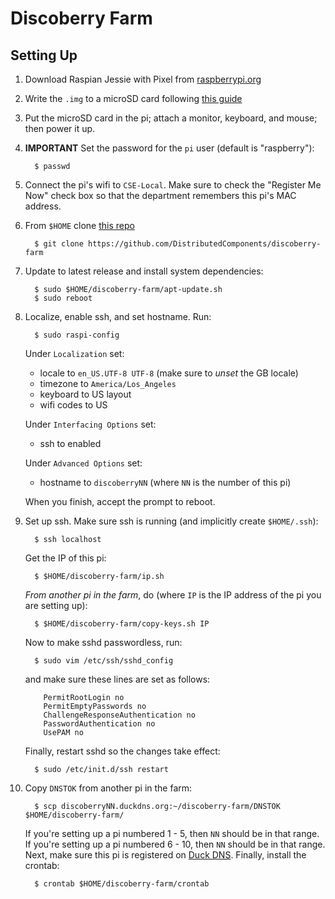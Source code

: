 # Discoberry Farm

## Setting Up

1. Download Raspian Jessie with Pixel from
   [raspberrypi.org](https://www.raspberrypi.org/downloads/raspbian/)

1. Write the `.img` to a microSD card following
   [this guide](https://www.raspberrypi.org/documentation/installation/installing-images/README.md)

1. Put the microSD card in the pi; attach a monitor, keyboard, and mouse;
   then power it up.

1. **IMPORTANT** Set the password for the `pi` user (default is "raspberry"):
   ```
     $ passwd
   ```

1. Connect the pi's wifi to `CSE-Local`. Make sure to check the "Register
   Me Now" check box so that the department remembers this pi's MAC
   address.

1. From `$HOME` clone [this repo](https://github.com/DistributedComponents/discoberry-farm)
   ```
     $ git clone https://github.com/DistributedComponents/discoberry-farm
   ```

1. Update to latest release and install system dependencies:
   ```
     $ sudo $HOME/discoberry-farm/apt-update.sh
     $ sudo reboot
   ```

1. Localize, enable ssh, and set hostname. Run:
   ```
     $ sudo raspi-config
   ```

   Under `Localization` set:
   * locale to `en_US.UTF-8 UTF-8` (make sure to *unset* the GB locale)
   * timezone to `America/Los_Angeles`
   * keyboard to US layout
   * wifi codes to US

   Under `Interfacing Options` set:
   * ssh to enabled

   Under `Advanced Options` set:
   * hostname to `discoberryNN` (where `NN` is the number of this pi)

   When you finish, accept the prompt to reboot.

1. Set up ssh.  Make sure ssh is running (and implicitly create `$HOME/.ssh`):
   ```
     $ ssh localhost
   ```
   Get the IP of this pi:
   ```
     $ $HOME/discoberry-farm/ip.sh
   ```
   *From another pi in the farm*, do (where `IP` is the IP address of the pi
   you are setting up):
   ```
     $ $HOME/discoberry-farm/copy-keys.sh IP
   ```
   Now to make sshd passwordless, run:
   ```
     $ sudo vim /etc/ssh/sshd_config
   ```
   and make sure these lines are set as follows:
   ```
       PermitRootLogin no
       PermitEmptyPasswords no
       ChallengeResponseAuthentication no
       PasswordAuthentication no
       UsePAM no
   ```
   Finally, restart sshd so the changes take effect:
   ```
     $ sudo /etc/init.d/ssh restart
   ```

1. Copy `DNSTOK` from another pi in the farm:
   ```
     $ scp discoberryNN.duckdns.org:~/discoberry-farm/DNSTOK $HOME/discoberry-farm/
   ```
   If you're setting up a pi numbered 1 - 5, then `NN` should be in that range.
   If you're setting up a pi numbered 6 - 10, then `NN` should be in that range.
   Next, make sure this pi is registered on [Duck DNS](https://www.duckdns.org/).
   Finally, install the crontab:
   ```
     $ crontab $HOME/discoberry-farm/crontab
   ```
